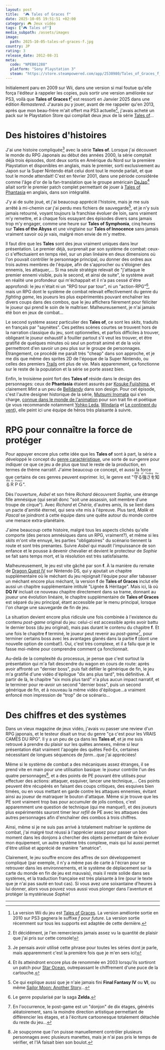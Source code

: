 ```yaml
---
layout: post
title:  "🎮 Tales of Graces f"
date: 2025-10-05 19:51:51 +02:00
category: 🎮 Jeux vidéo
tags: ["🎮 Tales of"]
media_subpath: /assets/images
image:
  path: 2025-10-05-tales-of-graces-f.jpg
country: JP
rating: 3
release_date: 2012-08-31
meta:
  code: "NPEB01288"
  platform: "Sony Playstation 3"
  steam: "https://store.steampowered.com/app/2530980/Tales_of_Graces_f_Remastered/"
---
```


Initialement paru en 2009 sur Wii, dans une version si mal foutue qu'elle força l'éditeur à rappeler les copies, puis sortir une version améliorée sur PS3, voilà que **Tales of Graces f**[^1] est ressorti en Janvier 2025 dans une édition _Remastered_. J'aurais pu y jouer, avant de me rappeler qu'en 2013, après que mon beau-frère m'ait offert ma PS3 actuelle[^2], j'avais acheté un pack sur le Playstation Store qui compilait deux jeux de la série [<i class="fab fa-wikipedia-w"></i> Tales of](https://fr.wikipedia.org/wiki/Tales_of)...

# Des histoires d'histoires

J'ai une histoire compliquée[^3] avec la série **Tales of**. Lorsque j'ai découvert le monde du RPG Japonais au début des années 2000, la série comptait déjà trois épisodes, dont deux sortis en Amérique du Nord sur la première Playstation et disponibles en anglais, mais le premier, sorti exclusivement au Japon sur la Super Nintendo était celui dont tout le monde parlait, et que tout le monde attendait! C'est en février 2001, dans une période considérée comme l'âge d'or de la fan-translation que le groupe américain [DeJap](https://dejap.eludevisibility.org/top.php)[^4] allait sortir le premier patch complet permettant de jouer à [Tales of Phantasia](https://fr.wikipedia.org/wiki/Tales_of_Phantasia) en anglais, dans son intégralité.

J'y ai de suite joué, et j'ai beaucoup apprécié l'histoire, mais je me suis arrêté à mi-chemin car j'ai perdu mes fichiers de sauvegarde[^5], et je n'y suis jamais retourné, voyant toujours la franchise évoluer de loin, sans vraiment m'y remettre, et à chaque fois essayant des épisodes divers sans jamais trop m'y engager, comme une heure sur **Tales of Symphonia**, cinq heures sur **Tales of the Abyss** et une vingtaine sur **Tales of Innocence** sans jamais vraiment savoir où je vais, malgré mon envie de m'y mettre.

Il faut dire que les **Tales** sont des jeux vraiment uniques dans leur présentation. Le premier déjà, surprenait par son système de combat: ceux-ci s'effectuaient en temps réel, sur un plan linéaire en deux dimensions où l'on pouvait contrôler le personnage principal, ou donner des ordres aux trois autres membres de l'équipe, afin de s'approcher ou s'éloigner des ennemis, les attaquer,... Si ma seule stratégie relevait de "j'attaque le premier ennemi visible, puis le second, et ainsi de suite", le système avait en réalité une profondeur qui m'échappait et il n'a pas cessé d'être approfondi: le jeu n'était ni un "RPG tour par tour", ni un "action-RPG"[^6], mais un RPG dont le système de combat relevait effectivement du genre du _fighting game_, les joueurs les plus expérimentés pouvant enchaîner les divers coups dans des combos, que le jeu affichera fièrement pour féliciter le joueur qui prend le soin de le maîtriser. Malheureusement, je n'ai jamais été bon en jeux de combat...

Le second système assez particulier des **Tales of**, ce sont les _skits_, traduits en français par "saynètes". Ces petites scènes courtes se trouvent hors de la narration classique du jeu, sont optionnelles, et parfois difficiles à trouver, obligeant le joueur exhaustif à fouiller partout s'il veut les trouver, et être gratifié de quelques minutes où seul un portrait animé et de la voix permettront d'en savoir un peu plus sur le groupe de personnages. Étrangement, ce procédé me paraît très "cheap" dans son approche, et je me dis que même des sprites 2D de l'époque de la Super Nintendo, ou celles des premiers [Trails](/tags/trails/) ont plus de vie. Mais apparemment, ça fonctionne sur le reste de la population et la série se porte assez bien.

Enfin, le troisième point fort des **Tales of** réside dans le design des personnages: ceux de **Phantasia** étaient assurés par [<i class="fab fa-wikipedia-w"></i> Kosuke Fujishima](https://fr.wikipedia.org/wiki/K%C5%8Dsuke_Fujishima), et clairement _Mint_ a un peu de [<i class="fab fa-wikipedia-w"></i> Belldandy](https://fr.wikipedia.org/wiki/Ah!_My_Goddess) dans son design. Pour cet épisode, c'est l'autre designer historique de la série, [<i class="fab fa-wikipedia-w"></i> Mutsumi Inomata](https://fr.wikipedia.org/wiki/Mutsumi_Inomata) qui s'en charge, [connue dans le monde de l'animation](https://anidb.net/creator/2743) pour son trait fin et poétique (je vous recommande notamment [Yohko Leda](https://anidb.net/anime/3339), [Windaria](https://anidb.net/anime/1220) et [Le continent du vent](https://anidb.net/anime/1234)), elle peint ici une équipe de héros très plaisante à suivre.

# RPG pour connaître la force de protéger

Pour appuyer encore plus cette idée que les **Tales of** sont à part, la série a développé le concept du [genre caractéristique](https://aselia.fandom.com/wiki/Characteristic_Genre), une sorte de sur-genre pour indiquer ce que ce jeu a de plus que tout le reste de la production, en termes de thème narratif. J'aime beaucoup ce concept, et aussi la force que certains de ces genres peuvent exprimer. Ici, le genre est "<ruby>守る強さを知るＲＰＧ<rt>RPG of Finding the Will to Protect</rt></ruby>".

Dès l'ouverture, _Asbel_ et son frère _Richard_ découvrent _Sophie_, une étrange fille amnésique (qui serait donc "soit une assassin, soit membre d'une troupe de cirque"). Avec _Richard_ et _Chéria_, d'autres amis, ils se lient dans un pacte d'amitié éternel, qui sera vite mis à l'épreuve. Plus tard, _Malik_ et _Pascal_ se joindront à cette équipe dans une quête autour du monde contre une menace extra-planétaire.

J'aime beaucoup cette histoire, malgré tous les aspects clichés qu'elle comporte (des persos amnésiques dans un RPG, vraiment?), et même si les _skits_ m'ont vite ennuyé, les parties "obligatoires" du scénario tiennent la route et sont très prenantes. Suivre _Asbel_ qui maudit l'impuissance de son enfance et le pousse à devenir chevalier et devient le protecteur de _Sophie_ se fait sans temps mort, et la résolution est très satisfaisante.

Malheureusement, le jeu est vite gâché par son **f**. À la manière du remake de [<i class="fab fa-wikipedia-w"></i> Dragon Quest IV](https://fr.wikipedia.org/wiki/Dragon_Quest_IV_:_L%27%C3%89pop%C3%A9e_des_%C3%A9lus) sur Nintendo DS, qui y ajoutait un chapitre supplémentaire où le méchant du jeu rejoignait l'équipe pour aller tabasser un méchant encore plus méchant, la version **f** de **Tales of Graces** inclut elle aussi un chapitre supplémentaire intitulé "Lignée & Héritage". Mais ici, là où **DQ IV** incluait ce nouveau chapitre directement dans sa trame, donnant au joueur une évolution linéaire, le chapitre supplémentaire de **Tales of Graces** est séparé du jeu principal, étant accessible par le menu principal, lorsque l'on charge une sauvegarde de fin de jeu.

La situation devient encore plus ridicule une fois combinée à l'existence du contenu _post-game_ original du jeu: celui-ci est accessible après avoir battu le dernier boss (du jeu original), mais pas durant le contenu du chapitre **f**. Et une fois le chapitre **f** terminé, le joueur peut revenir au _post-game_[^7], pour terminer certains boss avec les avantages glanés dans la partie **f** (dont une nouvelle option de combat!). Oui, c'est très complexe, et il a fallu que je le fasse moi-même pour comprendre comment ça fonctionnait.

Au-delà de la complexité du processus, je pense que c'est surtout la présentation qui m'a fait descendre du wagon en cours de route: après avoir affronté un "dernier boss", puis fait défiler le générique de fin, le jeu m'a gratifié d'une vidéo d'épilogue "dix ans plus tard", très définitive. À partir de là, le chapitre "six mois plus tard" n'a plus aucun impact narratif, et le terminer pour re-avoir un second "dernier boss", puis un second générique de fin, et à nouveau la même vidéo d'épilogue...a vraiment enfoncé mon impression de "trop" de ce scénario...

# Des chiffres et des systèmes

Dans un vieux magazine de jeux vidéo, j'avais vu passer une review d'un RPG japonais, et le testeur disait un truc du genre "ça c'est pour les VRAIS CAMÉS DU RPG". Il y a un peu de ça dans les **Tales of**, et je me suis retrouvé à prendre du plaisir sur les quêtes annexes, même si leur présentation était vraiment l'apogée des quêtes Fed-Ex, certaines nécessitant de longues séquences de _farm_...que j'ai appréciées!

Même si le système de combat a des mécaniques assez étranges, il se prend vite en main pour une utilisation basique: le joueur contrôle l'un des quatre personnages[^8], et a des points de PE pouvant être utilisés pour effectuer des actions: attaquer, esquiver, lancer une technique,... Ces points peuvent être récupérés en faisant des coups critiques, des esquives bien timées, ou en vous mettant en garde contre les attaques ennemies, évitant ainsi au joueur de matraquer le bouton d'attaque. Même si je trouve que les PE sont vraiment trop bas pour accumuler de jolis combos, c'est apparemment une question de technique (qui me manque!), et des joueurs plus expérimentés sauront timer leur _refill_ de PE avec les attaques des autres personnages afin d'enchaîner des combos à trois chiffres.

Ainsi, même si je ne suis pas arrivé à totalement maîtriser le système de combat, j'ai malgré tout réussi à l'apprécier assez pour passer un bon moment dans les donjons à chercher des objets permettant de faire évoluer mon équipement, un autre système très complexe, mais qui lui aussi permet d'être utilisé et apprécié de manière "amatrice".

Clairement, le jeu souffre encore des affres de son développement compliqué (par exemple, il n'y a même pas de carte à l'écran pour se retrouver dans les environnements, et le système de déplacement sur la carte du monde en fin de jeu est mauvais), mais il reste solide dans ses systèmes, et la traduction française est très plaisante à lire (pour le texte que je n'ai pas sauté en tout cas). Si vous avez une soixantaine d'heures à lui donner, alors vous pouvez vous aussi vous plonger dans l'aventure et protéger la mystérieuse _Sophie_!

***
[^1]: La version Wii du jeu est [<i class="fab fa-wikipedia-w"></i> Tales of Graces](https://en.wikipedia.org/wiki/Tales_of_Graces). La version améliorée sortie en 2010 sur PS3 gagnera le suffixe _f_ pour _future_. La version sortie récemment sur tous les supports est adaptée de cette dernière.
[^2]: Et décidément, je l'en remercierais jamais assez vu la quantité de plaisir que j'ai pris sur cette console!
[^3]: Je pensais avoir utilisé cette phrase pour toutes les séries dont je parle, mais apparemment c'est la première fois que je m'en sers ici!
[^4]: Et ils atteindront encore plus de renommée en 2003 lorsqu'ils sortiront un patch pour [Star Ocean](https://dejap.eludevisibility.org/so.php), outrepassant le chiffrement d'une puce de la cartouche.
[^5]: Ce qui explique aussi que je n'aie jamais fini **Final Fantasy IV** ou **VI**, ou même [<i class="fab fa-wikipedia-w"></i> Sailor Moon: Another Story](https://en.wikipedia.org/wiki/Bish%C5%8Djo_Senshi_Sailor_Moon:_Another_Story)...
[^6]: Le genre popularisé par la saga **Zelda**.
[^7]: En l'occurrence, le post-game est un "donjon" de dix étages, générés aléatoirement, sans la moindre direction artistique permettant de différencier les étages, et à l'écriture cartoonesque totalement détachée du reste du jeu...
[^8]: Je soupçonne que l'on puisse manuellement contrôler plusieurs personnages avec plusieurs manettes, mais je n'ai pas pris le temps de vérifier, et l'IA faisait bien son boulot.